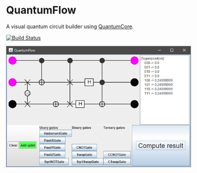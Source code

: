 # QuantumFlow
A visual quantum circuit builder using [QuantumCore](https://github.com/fwcd/QuantumCore).

[![Build Status](https://travis-ci.org/fwcd/QuantumFlow.svg?branch=master)](https://travis-ci.org/fwcd/QuantumFlow)

![Screenshot](screenshot.jpg)
